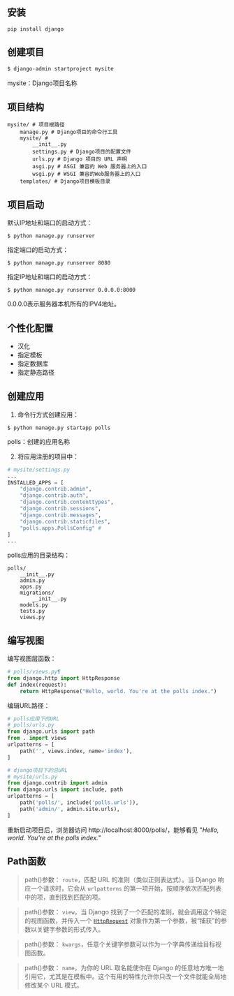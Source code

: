 
## 安装

~~~ shell
pip install django
~~~

## 创建项目

~~~ sh
$ django-admin startproject mysite
~~~

mysite：Django项目名称

## 项目结构

~~~ 
mysite/ # 项目根路径
    manage.py # Django项目的命令行工具
    mysite/ # 
        __init__.py
        settings.py # Django项目的配置文件
        urls.py # Django 项目的 URL 声明
        asgi.py # ASGI 兼容的 Web 服务器上的入口
        wsgi.py # WSGI 兼容的Web服务器上的入口
    templates/ # Django项目模板目录
~~~

## 项目启动

默认IP地址和端口的启动方式：

~~~ shell
$ python manage.py runserver
~~~

指定端口的启动方式：

~~~ shell
$ python manage.py runserver 8080
~~~

指定IP地址和端口的启动方式：

~~~ shell
$ python manage.py runserver 0.0.0.0:8000
~~~

0.0.0.0表示服务器本机所有的IPV4地址。

## 个性化配置

* 汉化
* 指定模板
* 指定数据库
* 指定静态路径

## 创建应用

1. 命令行方式创建应用：

~~~ shell
$ python manage.py startapp polls
~~~

polls：创建的应用名称

2. 将应用注册的项目中：

~~~ python
# mysite/settings.py
...
INSTALLED_APPS = [
    "django.contrib.admin",
    "django.contrib.auth",
    "django.contrib.contenttypes",
    "django.contrib.sessions",
    "django.contrib.messages",
    "django.contrib.staticfiles",
    "polls.apps.PollsConfig" # 
]
...
~~~



polls应用的目录结构：

~~~ 
polls/
    __init__.py
    admin.py
    apps.py
    migrations/
        __init__.py
    models.py
    tests.py
    views.py
~~~

## 编写视图

编写视图层函数：

```python
# polls/views.py¶
from django.http import HttpResponse
def index(request):
    return HttpResponse("Hello, world. You're at the polls index.")
```

编辑URL路径：

```python
# polls应用下的URL
# polls/urls.py
from django.urls import path
from . import views
urlpatterns = [
    path('', views.index, name='index'),
]

# django项目下的总URL
# mysite/urls.py
from django.contrib import admin
from django.urls import include, path
urlpatterns = [
    path('polls/', include('polls.urls')),
    path('admin/', admin.site.urls),
]
```

重新启动项目后，浏览器访问 http://localhost:8000/polls/，能够看见 "*Hello, world. You're at the polls index.*" 

## Path函数

> path()参数： `route`，匹配 URL 的准则（类似正则表达式）。当 Django 响应一个请求时，它会从 `urlpatterns` 的第一项开始，按顺序依次匹配列表中的项，直到找到匹配的项。

> path()参数： `view`，当 Django 找到了一个匹配的准则，就会调用这个特定的视图函数，并传入一个 [`HttpRequest`](https://docs.djangoproject.com/zh-hans/3.2/ref/request-response/#django.http.HttpRequest) 对象作为第一个参数，被“捕获”的参数以关键字参数的形式传入。

> path()参数： `kwargs`，任意个关键字参数可以作为一个字典传递给目标视图函数。

> path()参数： `name`，为你的 URL 取名能使你在 Django 的任意地方唯一地引用它，尤其是在模板中。这个有用的特性允许你只改一个文件就能全局地修改某个 URL 模式。









































